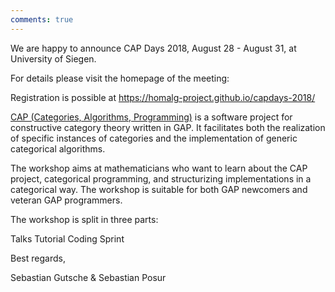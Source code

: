 ```yaml
---
comments: true
---
```

We are happy to announce CAP Days 2018, August 28 - August 31, at University of Siegen.

For details please visit the homepage of the meeting:

Registration is possible at <https://homalg-project.github.io/capdays-2018/>

[CAP (Categories, Algorithms, Programming)](http://homalg-project.github.io/CAP_project/) is a software project for constructive category theory written in GAP. It facilitates both the realization of specific instances of categories and the implementation of generic categorical algorithms.

The workshop aims at mathematicians who want to learn about the CAP project, categorical programming, and structurizing implementations in a categorical way. The workshop is suitable for both GAP newcomers and veteran GAP programmers.

The workshop is split in three parts:

Talks
Tutorial
Coding Sprint

Best regards,

Sebastian Gutsche & Sebastian Posur
